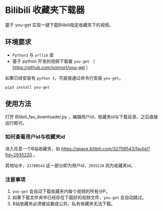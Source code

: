 # Bilibili 收藏夹下载器

基于 you-get 实现一键下载Bilibili指定收藏夹下的视频。

## 环境要求

- `Python3` 与 `urllib` 库
- 基于 python 开发的视频下载器 `you-get` （ https://github.com/soimort/you-get ）

如果已经安装有 `python 3`，可直接通过命令行安装 `you-get`。

```
pip3 install you-get
```

## 使用方法

打开 Bilibili_fav_downloader.py ，编辑用户id，收藏夹id与下载目录，之后直接运行即可。

### 如何查看用户id与收藏夹id

进入任意一个B站收藏夹，如 https://space.bilibili.com/32708543/favlist?fid=2935220 。

其地址中，`32708543` 这一部分即为用户id，`2935220` 则为收藏夹id。

### 注意事项

1. `you-get` 会自动下载收藏夹内每个视频的所有分P。
2. 如果下载文件夹中已经存在下载好的视频文件，`you-get` 会自动跳过。
3. B站收藏夹必须被设置成公共，私有收藏夹无法下载。
